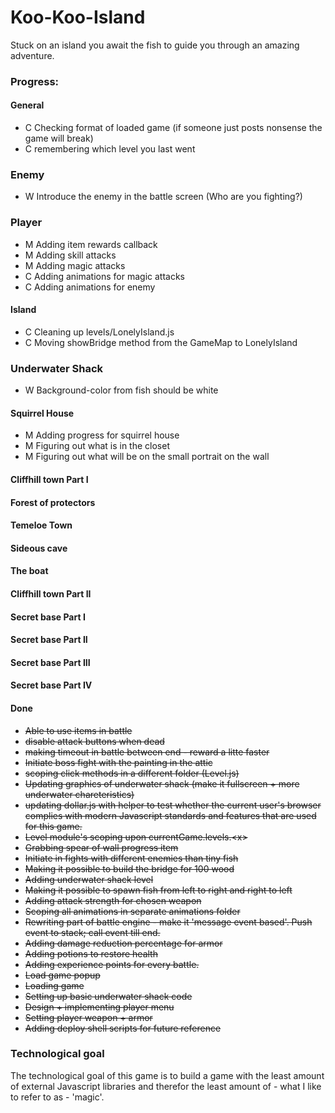 Koo-Koo-Island
==============

Stuck on an island you await the fish to guide you through an amazing adventure.

### Progress:

#### General
- C Checking format of loaded game (if someone just posts nonsense the game will break)
- C remembering which level you last went

### Enemy
- W Introduce the enemy in the battle screen (Who are you fighting?)

### Player
- M Adding item rewards callback
- M Adding skill attacks
- M Adding magic attacks
- C Adding animations for magic attacks
- C Adding animations for enemy

#### Island
- C Cleaning up levels/LonelyIsland.js
- C Moving showBridge method from the GameMap to LonelyIsland

### Underwater Shack
- W Background-color from fish should be white

#### Squirrel House
- M Adding progress for squirrel house
- M Figuring out what is in the closet
- M Figuring out what will be on the small portrait on the wall

#### Cliffhill town Part I

#### Forest of protectors

#### Temeloe Town

#### Sideous cave

#### The boat

#### Cliffhill town Part II

#### Secret base Part I

#### Secret base Part II

#### Secret base Part III

#### Secret base Part IV

#### Done
- ~~Able to use items in battle~~
- ~~disable attack buttons when dead~~
- ~~making timeout in battle between end - reward a litte faster~~
- ~~Initiate boss fight with the painting in the attic~~
- ~~scoping click methods in a different folder (Level.js)~~
- ~~Updating graphics of underwater shack (make it fullscreen + more underwater chareteristics)~~
- ~~updating dollar.js with helper to test whether the current user's browser complies with modern Javascript standards and features that are used for this game.~~
- ~~Level module's scoping upon currentGame.levels.\<x\>~~
- ~~Grabbing spear of wall progress item~~
- ~~Initiate in fights with different enemies than tiny fish~~
- ~~Making it possible to build the bridge for 100 wood~~
- ~~Adding underwater shack level~~
- ~~Making it possible to spawn fish from left to right and right to left~~
- ~~Adding attack strength for chosen weapon~~
- ~~Scoping all animations in separate animations folder~~
- ~~Rewriting part of battle engine - make it 'message event based'. Push event to stack; call event till end.~~
- ~~Adding damage reduction percentage for armor~~
- ~~Adding potions to restore health~~
- ~~Adding experience points for every battle.~~
- ~~Load game popup~~
- ~~Loading game~~
- ~~Setting up basic underwater shack code~~
- ~~Design + implementing player menu~~
- ~~Setting player weapon + armor~~
- ~~Adding deploy shell scripts for future reference~~

### Technological goal

The technological goal of this game is to build a game with the least amount of external Javascript libraries and therefor the least amount of - what I like to refer to as - 'magic'.
